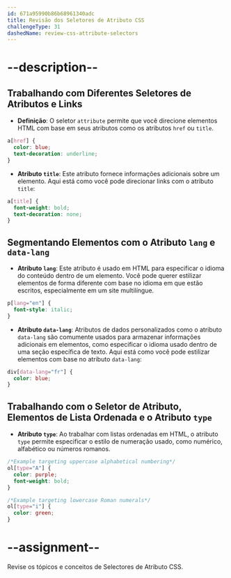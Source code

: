 ```yaml
---
id: 671a95990b86b68961340adc
title: Revisão dos Seletores de Atributo CSS
challengeType: 31
dashedName: review-css-attribute-selectors
---
```


# --description--

## Trabalhando com Diferentes Seletores de Atributos e Links

- **Definição**: O seletor `attribute` permite que você direcione elementos HTML com base em seus atributos como os atributos `href` ou `title`.

```css
a[href] {
  color: blue;
  text-decoration: underline;
}
```

- **Atributo `title`**: Este atributo fornece informações adicionais sobre um elemento. Aqui está como você pode direcionar links com o atributo `title`:

```css
a[title] {
  font-weight: bold;
  text-decoration: none;
}
```

## Segmentando Elementos com o Atributo `lang` e `data-lang`

- **Atributo `lang`**: Este atributo é usado em HTML para especificar o idioma do conteúdo dentro de um elemento. Você pode querer estilizar elementos de forma diferente com base no idioma em que estão escritos, especialmente em um site multilíngue. 

```css
p[lang="en"] {
  font-style: italic;
}
```

- **Atributo `data-lang`**: Atributos de dados personalizados como o atributo `data-lang` são comumente usados para armazenar informações adicionais em elementos, como especificar o idioma usado dentro de uma seção específica de texto. Aqui está como você pode estilizar elementos com base no atributo `data-lang`:

```css
div[data-lang="fr"] {
  color: blue;
}
```

## Trabalhando com o Seletor de Atributo, Elementos de Lista Ordenada e o Atributo `type`

- **Atributo `type`**: Ao trabalhar com listas ordenadas em HTML, o atributo `type` permite especificar o estilo de numeração usado, como numérico, alfabético ou números romanos. 

```css
/*Example targeting uppercase alphabetical numbering*/
ol[type="A"] {
  color: purple;
  font-weight: bold;
}

/*Example targeting lowercase Roman numerals*/
ol[type="i"] {
  color: green;
}
```


# --assignment--

Revise os tópicos e conceitos de Selectores de Atributo CSS.
